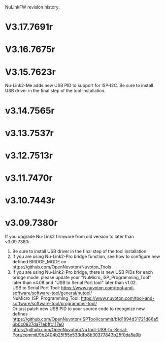 NuLinkFW revision history:

# V3.17.7691r
# V3.16.7675r
# V3.15.7623r
Nu-Link2-Me adds new USB PID to support for ISP-I2C.
Be sure to install USB driver in the final step of the tool installation.
# v3.14.7565r
# v3.13.7537r
# v3.12.7513r
# v3.11.7470r
# v3.10.7443r
# v3.09.7380r
If you upgrade Nu-Link2 firmware from old version to later than v3.09.7380r. 
1. Be sure to install USB driver in the final step of the tool installation.
2. If you are using Nu-Link2-Pro bridge function, see how to configure new defined BRIDGE_MODE on https://github.com/OpenNuvoton/Nuvoton_Tools
3. If you are using Nu-Link2-Pro bridge, there is new USB PIDs for each bridge mode. please update your "NuMicro_ISP_Programming_Tool" later than v4.08 and "USB to Serial Port tool" later than v1.02.  
USB to Serial Port Tool: https://www.nuvoton.com/tool-and-software/software-tool/general/nutool/  
NuMicro_ISP_Programming_Tool: https://www.nuvoton.com/tool-and-software/software-tool/programmer-tool/  
Or just patch new USB PID to your source code to recognize new defines   
   https://github.com/OpenNuvoton/ISPTool/commit/b1d1894d31721d86a56b0c0927da71ebffc117e0  
   https://github.com/OpenNuvoton/NuTool-USB-to-Serial-Port/commit/9b2404b25f55e533dfb8b30377843b25f0da5a0b  
       
